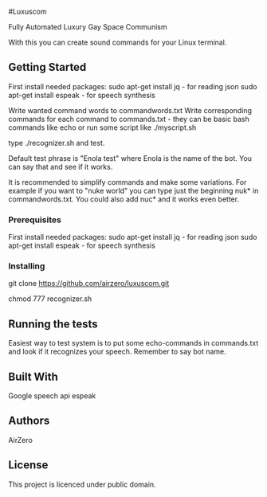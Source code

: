 #Luxuscom

Fully Automated Luxury Gay Space Communism

With this you can create sound commands for your Linux terminal.

## Getting Started

First install needed packages:
sudo apt-get install jq - for reading json
sudo apt-get install espeak - for speech synthesis

Write wanted command words to commandwords.txt
Write corresponding commands for each command to commands.txt - they can be basic bash commands like echo
or run some script like ./myscript.sh

type ./recognizer.sh and test.

Default test phrase is "Enola test" where Enola is the name of the bot. You can say that and see if it works.

It is recommended to simplify commands and make some variations. For example if you want to "nuke world"
you can type just the beginning nuk* in commandwords.txt. You could also add nuc* and it works even better.

### Prerequisites

First install needed packages:
sudo apt-get install jq - for reading json
sudo apt-get install espeak - for speech synthesis

### Installing

git clone https://github.com/airzero/luxuscom.git

chmod 777 recognizer.sh

## Running the tests

Easiest way to test system is to put some echo-commands in commands.txt and look if it recognizes your speech.
Remember to say bot name.


## Built With

Google speech api
espeak


## Authors

AirZero

## License

This project is licenced under public domain.

